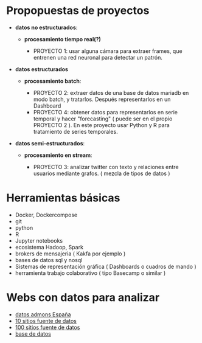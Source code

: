 # Propopuestas de proyectos


 - **datos no estructurados**: 

   - **procesamiento tiempo real(?)**
  
      - PROYECTO 1: usar alguna cámara para extraer frames, que entrenen una red neuronal para detectar un patrón.
      
    

 - **datos estructurados**

    - **procesamiento batch**: 
  
      - PROYECTO 2: extraer datos de una base de datos mariadb  en modo batch, y tratarlos. Después representarlos en un Dashboard
      - PROYECTO 4: obtener datos para representarlos en serie temporal y hacer "forecasting" ( puede ser en el propio PROYECTO 2 ). En este proyecto usar Python y R para tratamiento de series temporales.       
 
 - **datos semi-estructurados**:

    - **procesamiento en stream**:
 
      - PROYECTO 3: analizar twitter con texto y relaciones entre usuarios mediante grafos. ( mezcla de tipos de datos )


# Herramientas básicas

  - Docker, Dockercompose
  - git
  - python
  - R
  - Jupyter notebooks 
  - ecosistema Hadoop, Spark
  - brokers de mensajeria ( Kakfa por ejemplo )
  - bases de datos sql y nosql
  - Sistemas de representación gráfica ( Dashboards o cuadros de mando )
  - herramienta trabajo colaborativo ( tipo Basecamp o similar )


# Webs con datos para analizar


  - [datos admons España](https://datos.gob.es/es)
  - [10 sitios fuente de datos](https://careerfoundry.com/en/blog/data-analytics/where-to-find-free-datasets/)
  - [100 sitios fuente de datos](https://medium.com/analytics-vidhya/top-100-open-source-datasets-for-data-science-cd5a8d67cc3d)
  - [base de datos](https://dataedo.com/kb/databases/mariadb/sample-databases)
